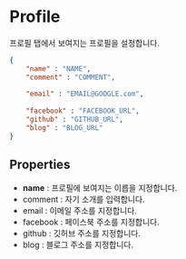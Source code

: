 Profile
====
프로필 탭에서 보여지는 프로필을 설정합니다.

```json
{
    "name" : "NAME",
    "comment" : "COMMENT",
    
    "email" : "EMAIL@GOOGLE.com",
    
    "facebook" : "FACEBOOK_URL",
    "github" : "GITHUB_URL",
    "blog" : "BLOG_URL"
}
```

Properties
----
* __name__ : 프로필에 보여지는 이릅을 지정합니다.
* comment : 자기 소개를 입력합니다.
* email : 이메일 주소를 지정합니다.
* facebook : 페이스북 주소를 지정합니다.
* github : 깃허브 주소를 지정합니다.
* blog : 블로그 주소를 지정합니다.